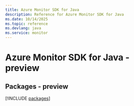 ```yaml
---
title: Azure Monitor SDK for Java
description: Reference for Azure Monitor SDK for Java
ms.date: 10/14/2025
ms.topic: reference
ms.devlang: java
ms.service: monitor
---
```

# Azure Monitor SDK for Java - preview
## Packages - preview
[!INCLUDE [packages](monitor-index.md)]